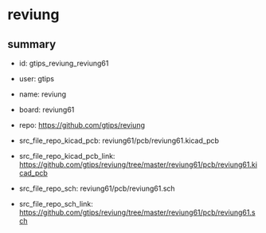 # reviung
 
## summary 
* id: gtips_reviung_reviung61
* user: gtips
* name: reviung
* board: reviung61
* repo: https://github.com/gtips/reviung
* src_file_repo_kicad_pcb: reviung61/pcb/reviung61.kicad_pcb
* src_file_repo_kicad_pcb_link: https://github.com/gtips/reviung/tree/master/reviung61/pcb/reviung61.kicad_pcb


* src_file_repo_sch: reviung61/pcb/reviung61.sch
* src_file_repo_sch_link: https://github.com/gtips/reviung/tree/master/reviung61/pcb/reviung61.sch




